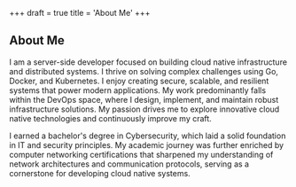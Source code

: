 +++
draft = true
title = 'About Me'
+++

## About Me

I am a server-side developer focused on building cloud native infrastructure and distributed systems. I thrive on
solving complex challenges using Go, Docker, and Kubernetes. I enjoy creating secure, scalable, and resilient systems
that power modern applications. My work predominantly falls within the DevOps space, where I design, implement, and
maintain robust infrastructure solutions. My passion drives me to explore innovative cloud native technologies and
continuously improve my craft.

I earned a bachelor's degree in Cybersecurity, which laid a solid foundation in IT and security principles. My academic
journey was further enriched by computer networking certifications that sharpened my understanding of network
architectures and communication protocols, serving as a cornerstone for developing cloud native systems.